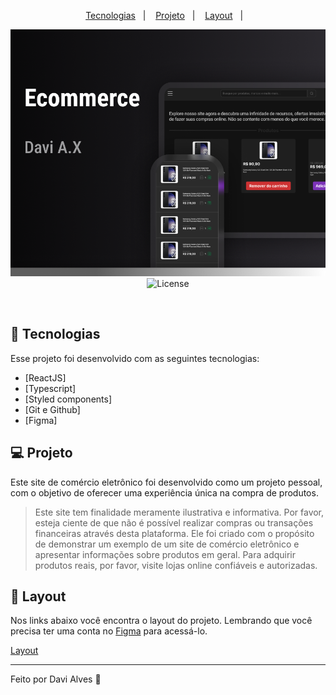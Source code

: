 <p align="center">
  <a href="#-tecnologias">Tecnologias</a>&nbsp;&nbsp;&nbsp;|&nbsp;&nbsp;&nbsp;
  <a href="#-projeto">Projeto</a>&nbsp;&nbsp;&nbsp;|&nbsp;&nbsp;&nbsp;
  <a href="#-layout">Layout</a>&nbsp;&nbsp;&nbsp;|&nbsp;&nbsp;&nbsp;
</p>

<p align="center">
 <img src="./src/shared/assets/thumbnail.png" alt="Me pewview!" />

  <img alt="License" src="https://img.shields.io/static/v1?label=license&message=MIT&color=15C3D6&labelColor=000000">
</p>

<br>

## 🚀 Tecnologias

Esse projeto foi desenvolvido com as seguintes tecnologias:

- [ReactJS]
- [Typescript]
- [Styled components]
- [Git e Github]
- [Figma]

## 💻 Projeto

Este site de comércio eletrônico foi desenvolvido como um projeto pessoal, com o objetivo de oferecer uma experiência única na compra de produtos.

>  Este site tem finalidade meramente ilustrativa e informativa. Por favor, esteja ciente de que não é possível realizar compras ou transações financeiras através desta plataforma. Ele foi criado com o propósito de demonstrar um exemplo de um site de comércio eletrônico e apresentar informações sobre produtos em geral. Para adquirir produtos reais, por favor, visite lojas online confiáveis e autorizadas.

## 🔖 Layout

Nos links abaixo você encontra o layout do projeto. Lembrando que você precisa ter uma conta no [Figma](http://figma.com/) para acessá-lo.

<a href="https://www.figma.com/file/ShHJudkl0TrSRZRnom0uta/Carrinho-de-compras?type=design&node-id=0%3A1&mode=design&t=TZ9rA1qUCHfZm0R4-1" target="_blank">Layout</a>


---

Feito por Davi Alves :wave:
